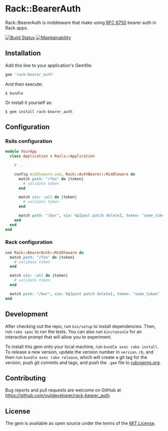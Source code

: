 # Rack::BearerAuth

Rack::BearerAuth is middleware that make using [RFC 6750](https://tools.ietf.org/html/rfc6750) bearer auth in Rack apps.

[![Build Status](https://travis-ci.org/yujideveloper/rack-bearer_auth.svg?branch=master)](https://travis-ci.org/yujideveloper/rack-bearer_auth)
[![Maintainability](https://api.codeclimate.com/v1/badges/db47f9a4e48bd30edb98/maintainability)](https://codeclimate.com/github/yujideveloper/rack-bearer_auth/maintainability)

## Installation

Add this line to your application's Gemfile:

```ruby
gem 'rack-bearer_auth'
```

And then execute:

    $ bundle

Or install it yourself as:

    $ gem install rack-bearer_auth

## Configuration

### Rsils configuration

``` ruby
module YourApp
  class Application < Rails::Application

    # ...

    config.middleware.use, Rack::AuthBearer::Middleware do
      match path: "/foo" do |token|
        # validate token
      end

      match via: :all do |token|
        # validate token
      end

      match path: "/bar", via: %i[post patch delete], token: "some_token"
    end
  end
end
```

### Rack configuration

``` ruby
use Rack::BearerAuth::Middleware do
  match path: "/foo" do |token|
    # validate token
  end

  match via: :all do |token|
    # validate token
  end

  match path: "/bar", via: %i[post patch delete], token: "some_token"
end

```

## Development

After checking out the repo, run `bin/setup` to install dependencies. Then, run `rake spec` to run the tests. You can also run `bin/console` for an interactive prompt that will allow you to experiment.

To install this gem onto your local machine, run `bundle exec rake install`. To release a new version, update the version number in `version.rb`, and then run `bundle exec rake release`, which will create a git tag for the version, push git commits and tags, and push the `.gem` file to [rubygems.org](https://rubygems.org).

## Contributing

Bug reports and pull requests are welcome on GitHub at https://github.com/yujideveloper/rack-bearer_auth.

## License

The gem is available as open source under the terms of the [MIT License](https://opensource.org/licenses/MIT).
